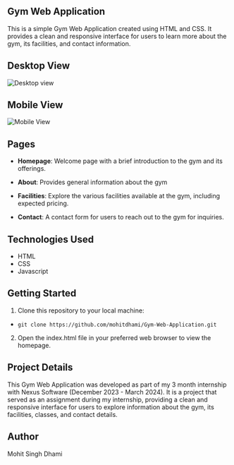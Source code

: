 ## Gym Web Application

This is a simple Gym Web Application created using HTML and CSS. It provides a clean and responsive interface for users to learn more about the gym, its facilities, and contact information.

## Desktop View
![Desktop view](https://github.com/mohitdhami/Gym-Web-Application/assets/38837994/708f02be-05f0-4ad1-bce5-f9a81013e9a9)

## Mobile View
![Mobile View](https://github.com/mohitdhami/Gym-Web-Application/assets/38837994/e2d7b08f-bf74-49f9-8046-05a2e0095dfe)


## Pages

* **Homepage**: Welcome page with a brief introduction to the gym and its offerings.

* **About**: Provides general information about the gym

* **Facilities**: Explore the various facilities available at the gym, including expected pricing.

* **Contact**: A contact form for users to reach out to the gym for inquiries.

## Technologies Used

* HTML
* CSS
* Javascript

  

## Getting Started

1. Clone this repository to your local machine:
*  `git clone https://github.com/mohitdhami/Gym-Web-Application.git` 

2. Open the index.html file in your preferred web browser to view the homepage.

## Project Details
This Gym Web Application was developed as part of my 3 month internship with Nexus Software (December 2023 - March 2024). It is a project that served as an assignment during my internship, providing a clean and responsive interface for users to explore information about the gym, its facilities, classes, and contact details.

## Author
Mohit Singh Dhami

